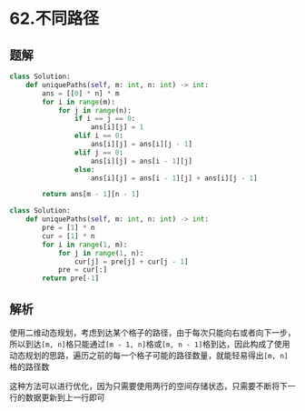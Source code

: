 # 62.不同路径

## 题解

```python
class Solution:
    def uniquePaths(self, m: int, n: int) -> int:
        ans = [[0] * n] * m
        for i in range(m):
            for j in range(n):
                if i == j == 0:
                    ans[i][j] = 1
                elif i == 0:
                    ans[i][j] = ans[i][j - 1]
                elif j == 0:
                    ans[i][j] = ans[i - 1][j]
                else:
                    ans[i][j] = ans[i - 1][j] + ans[i][j - 1]

        return ans[m - 1][n - 1]
```

```python
class Solution:
    def uniquePaths(self, m: int, n: int) -> int:
        pre = [1] * n
        cur = [1] * n
        for i in range(1, m):
            for j in range(1, n):
                cur[j] = pre[j] + cur[j - 1]
            pre = cur[:]
        return pre[-1]
```

## 解析

使用二维动态规划，考虑到达某个格子的路径，由于每次只能向右或者向下一步，所以到达`[m, n]`格只能通过`[m - 1, n]`格或`[m, n - 1]`格到达，因此构成了使用动态规划的思路，遍历之前的每一个格子可能的路径数量，就能轻易得出`[m, n]`格的路径数

这种方法可以进行优化，因为只需要使用两行的空间存储状态，只需要不断将下一行的数据更新到上一行即可
